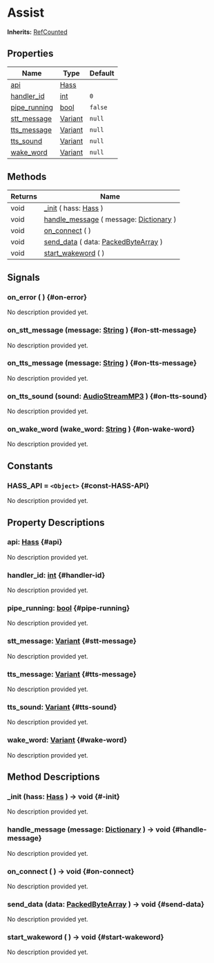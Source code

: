 # Assist
**Inherits:** [RefCounted](https://docs.godotengine.org/de/4.x/classes/class_refcounted.html)
    


## Properties

| Name                          | Type                                                                      | Default |
| ----------------------------- | ------------------------------------------------------------------------- | ------- |
| [api](#api)                   | [Hass](/reference/lib--home_apis--hass_ws--hass.html)                     |         |
| [handler_id](#handler-id)     | [int](https://docs.godotengine.org/de/4.x/classes/class_int.html)         | `0`     |
| [pipe_running](#pipe-running) | [bool](https://docs.godotengine.org/de/4.x/classes/class_bool.html)       | `false` |
| [stt_message](#stt-message)   | [Variant](https://docs.godotengine.org/de/4.x/classes/class_variant.html) | `null`  |
| [tts_message](#tts-message)   | [Variant](https://docs.godotengine.org/de/4.x/classes/class_variant.html) | `null`  |
| [tts_sound](#tts-sound)       | [Variant](https://docs.godotengine.org/de/4.x/classes/class_variant.html) | `null`  |
| [wake_word](#wake-word)       | [Variant](https://docs.godotengine.org/de/4.x/classes/class_variant.html) | `null`  |

## Methods

| Returns | Name                                                                                                                           |
| ------- | ------------------------------------------------------------------------------------------------------------------------------ |
| void    | [_init](#-init) ( hass: [Hass](/reference/lib--home_apis--hass_ws--hass.html) )                                                |
| void    | [handle_message](#handle-message) ( message: [Dictionary](https://docs.godotengine.org/de/4.x/classes/class_dictionary.html) ) |
| void    | [on_connect](#on-connect) (  )                                                                                                 |
| void    | [send_data](#send-data) ( data: [PackedByteArray](https://docs.godotengine.org/de/4.x/classes/class_packedbytearray.html) )    |
| void    | [start_wakeword](#start-wakeword) (  )                                                                                         |

## Signals

### on_error ( ) {#on-error}

No description provided yet.

### on_stt_message (message: [String](https://docs.godotengine.org/de/4.x/classes/class_string.html)  ) {#on-stt-message}

No description provided yet.

### on_tts_message (message: [String](https://docs.godotengine.org/de/4.x/classes/class_string.html)  ) {#on-tts-message}

No description provided yet.

### on_tts_sound (sound: [AudioStreamMP3](https://docs.godotengine.org/de/4.x/classes/class_audiostreammp3.html)  ) {#on-tts-sound}

No description provided yet.

### on_wake_word (wake_word: [String](https://docs.godotengine.org/de/4.x/classes/class_string.html)  ) {#on-wake-word}

No description provided yet.

## Constants


### HASS_API = `<Object>` {#const-HASS-API}

No description provided yet.
                

## Property Descriptions

### api: [Hass](/reference/lib--home_apis--hass_ws--hass.html) {#api}

No description provided yet.

### handler_id: [int](https://docs.godotengine.org/de/4.x/classes/class_int.html) {#handler-id}

No description provided yet.

### pipe_running: [bool](https://docs.godotengine.org/de/4.x/classes/class_bool.html) {#pipe-running}

No description provided yet.

### stt_message: [Variant](https://docs.godotengine.org/de/4.x/classes/class_variant.html) {#stt-message}

No description provided yet.

### tts_message: [Variant](https://docs.godotengine.org/de/4.x/classes/class_variant.html) {#tts-message}

No description provided yet.

### tts_sound: [Variant](https://docs.godotengine.org/de/4.x/classes/class_variant.html) {#tts-sound}

No description provided yet.

### wake_word: [Variant](https://docs.godotengine.org/de/4.x/classes/class_variant.html) {#wake-word}

No description provided yet.

## Method Descriptions

### _init (hass: [Hass](/reference/lib--home_apis--hass_ws--hass.html)  ) -> void {#-init}

No description provided yet.

### handle_message (message: [Dictionary](https://docs.godotengine.org/de/4.x/classes/class_dictionary.html)  ) -> void {#handle-message}

No description provided yet.

### on_connect ( ) -> void {#on-connect}

No description provided yet.

### send_data (data: [PackedByteArray](https://docs.godotengine.org/de/4.x/classes/class_packedbytearray.html)  ) -> void {#send-data}

No description provided yet.

### start_wakeword ( ) -> void {#start-wakeword}

No description provided yet.
